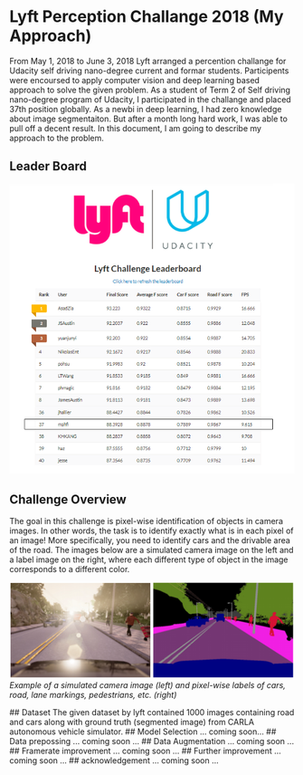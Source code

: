 # Lyft Perception Challange 2018 (My Approach)

From May 1, 2018 to June 3, 2018 Lyft arranged a percention challange for Udacity self driving nano-degree current and formar students. Participents were encoursed to apply computer vision and deep learning based approach to solve the given problem. As a student of Term 2 of Self driving nano-degree program of Udacity, I participated in the challange and placed 37th position globally.  As a newbi in deep learning, I had zero knowledge about image segmentaiton. But after a month long hard work, I was able to pull off a decent result. In this document, I am going to describe my approach to the problem.

## Leader Board

![alt text](leader_board.png)

## Challenge Overview
The goal in this challenge is pixel-wise identification of objects in camera images. In other words, the task is to identify exactly what is in each pixel of an image! More specifically, you need to identify cars and the drivable area of the road. The images below are a simulated camera image on the left and a label image on the right, where each different type of object in the image corresponds to a different color.
<p>
    <img src="challange.png" alt>
    <em>Example of a simulated camera image (left) and pixel-wise labels of cars, road, lane markings, pedestrians, etc. (right) </em>
</p>
## Dataset
The given dataset by lyft contained 1000 images containing road and cars along with ground truth (segmented image) from CARLA autonomous vehicle simulator.
## Model Selection
... coming soon...
## Data prepossing
... coming soon ...
## Data Augmentation
... coming soon ...
## Framerate improvement
... coming soon ...
## Further improvement
... coming soon ...
## acknowledgement 
... coming soon ...


